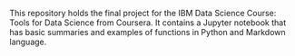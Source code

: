 This repository holds the final project for the IBM Data Science Course: Tools for Data Science from Coursera. It contains a Jupyter notebook that has basic summaries and examples of functions in Python and Markdown language. 
